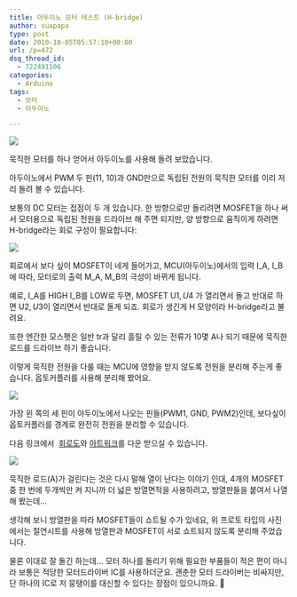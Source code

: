 ```yaml
---
title: 아두이노 모터 테스트 (H-bridge)
author: suapapa
type: post
date: 2010-10-05T05:57:10+00:00
url: /p=472
dsq_thread_id:
  - 722491106
categories:
  - Arduino
tags:
  - 모터
  - 아두이노

---
```

![](https://asset.homin.dev/blog/image/opto-coupled_h-bridge_smoke_test.jpg)

묵직한 모터를 하나 얻어서 아두이노를 사용해 돌려 보았습니다.

아두이노에서 PWM 두 핀(11, 10)과 GND만으로 독립된 전원의 묵직한 모터를 이리 저리 돌려 볼 수 있습니다.

보통의 DC 모터는 접점이 두 개 있습니다. 한 방향으로만 돌리려면 MOSFET을 하나 써서 모터용으로 독립된 전원을 드라이브 해 주면 되지만, 양 방향으로 움직이게 하려면 H-bridge라는 회로 구성이 필요합니다:

![](https://asset.homin.dev/blog/image/h-bridge_00.png)

회로에서 보다 싶이 MOSFET이 네게 들어가고, MCU(아두이노)에서의 입력 I_A, I_B에 따라, 모터로의 출력 M_A, M_B의 극성이 바뀌게 됩니다.

예로, I_A를 HIGH I_B를 LOW로 두면, MOSFET U$1, U$4 가 열리면서 돌고 반대로 하면 U$2, U$3이 열리면서 반대로 돌게 되죠. 회로가 생긴게 H 모양이라 H-bridge라고 불려요.

또한 엔간한 모스펫은 일반 tr과 달리 흘릴 수 있는 전류가 10몇 A나 되기 때문에 묵직한 로드를 드라이브 하기 좋습니다.

이렇게 묵직한 전원을 다룰 때는 MCU에 영향을 받지 않도록 전원을 분리해 주는게 좋습니다. 옵토커플러를 사용해 분리해 봤어요.

![](https://asset.homin.dev/blog/image/h-bridge_01.png)

가장 왼 쪽의 세 핀이 아두이노에서 나오는 핀들(PWM1, GND, PWM2)인데, 보다싶이 옵토커플러를 경계로 완전히 전원을 분리할 수 있습니다.


다음 링크에서 
[회로도][1]와 [아트워크][2]를 다운 받으실 수 있습니다.

![](https://asset.homin.dev/blog/image/opto-coupled_h-bridge.jpg)

묵직한 로드(A)가 걸린다는 것은 다시 말해 열이 난다는 이야기 인대, 4개의 MOSFET중 한 번에 두개씩만 켜 지니까 더 넓은 방열면적을 사용하려고, 방열판들을 붙여서 나열해 봤는데&#8230;

생각해 보니 방열판을 따라 MOSFET들이 쇼트될 수가 있네요, 위 프로토 타입의 사진에서는 절연시트를 사용해 방열판과 MOSFET이 서로 쇼트되지 않도록 분리해 주었습니다.

물론 이대로 잘 돌긴 하는데&#8230; 모터 하나를 돌리기 위해 필요한 부품들이 적은 편이 아니라 보통은 적당한 모터드라이버 IC를 사용하더군요. 괜춘한 모터 드라이버는 비싸지만, 단 하나의 IC로 저 뭉탱이를 대신할 수 있다는 장점이 있으니까요. 🙂

 [1]: https://homin.dev/svn/HW/motor/h-bridge.sch
 [2]: https://homin.dev/svn/HW/motor/h-bridge.brd